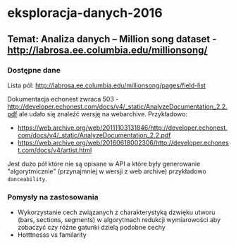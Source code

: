 # eksploracja-danych-2016

## Temat: Analiza danych – Million song dataset - http://labrosa.ee.columbia.edu/millionsong/

### Dostępne dane

Lista pól: http://labrosa.ee.columbia.edu/millionsong/pages/field-list

Dokumentacja echonest zwraca 503 - http://developer.echonest.com/docs/v4/_static/AnalyzeDocumentation_2.2.pdf ale udało się znaleźć wersję na webarchive. Przykładowo:

- https://web.archive.org/web/20111103131846/http://developer.echonest.com/docs/v4/_static/AnalyzeDocumentation_2.2.pdf
- https://web.archive.org/web/20160618002306/http://developer.echonest.com/docs/v4/artist.html

Jest dużo pół które nie są opisane w API a które były generowanie "algorytmicznie" (przynajmniej w wersji z web archive) przykładowo `danceability`.

### Pomysły na zastosowania

- Wykorzystanie cech związanych z charakterystyką dzwięku utworu (bars, sections, segments) w algorytmach redukcji wymiarowości aby zobaczyć czy różne gatunki dzielą podobne cechy
- Hotttnesss vs familarity
